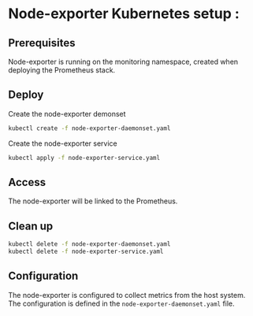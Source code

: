 # Node-exporter Kubernetes setup :

## Prerequisites
Node-exporter is running on the monitoring namespace, created when deploying the Prometheus stack.

## Deploy
Create the node-exporter demonset
```bash
kubectl create -f node-exporter-daemonset.yaml
```

Create the node-exporter service
```bash
kubectl apply -f node-exporter-service.yaml
```

## Access
The node-exporter will be linked to the Prometheus.

## Clean up
```bash
kubectl delete -f node-exporter-daemonset.yaml
kubectl delete -f node-exporter-service.yaml
```

## Configuration
The node-exporter is configured to collect metrics from the host system. The configuration is defined in the `node-exporter-daemonset.yaml` file.
